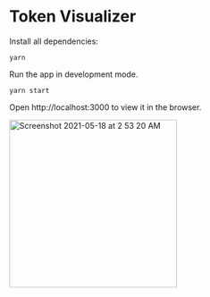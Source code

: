 # Token Visualizer

Install all dependencies:

```
yarn
```

Run the app in development mode.

```
yarn start
```

Open http://localhost:3000 to view it in the browser.

<img width="300" alt="Screenshot 2021-05-18 at 2 53 20 AM" src="https://user-images.githubusercontent.com/52174092/118541485-508e4800-b784-11eb-870d-97335146ed81.png">
